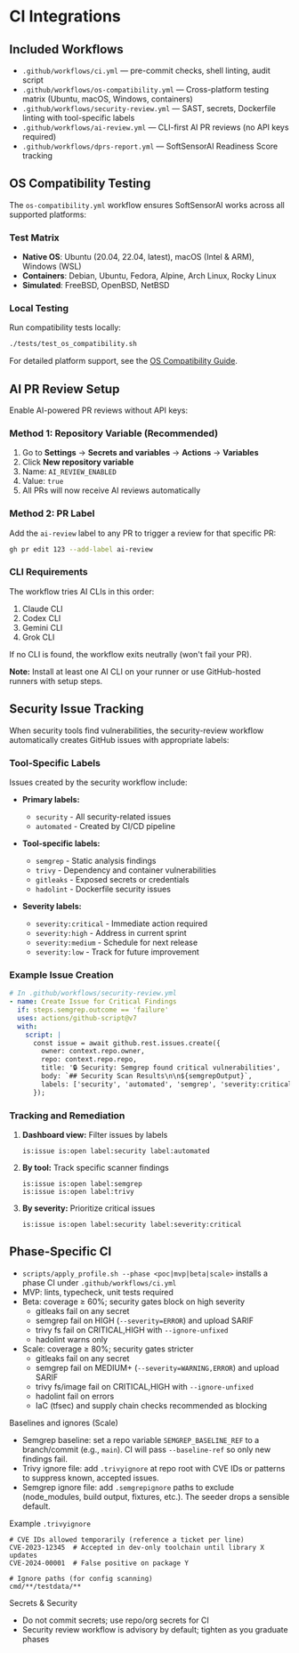 # CI Integrations

## Included Workflows

- `.github/workflows/ci.yml` — pre-commit checks, shell linting, audit script
- `.github/workflows/os-compatibility.yml` — Cross-platform testing matrix (Ubuntu, macOS, Windows,
  containers)
- `.github/workflows/security-review.yml` — SAST, secrets, Dockerfile linting with tool-specific
  labels
- `.github/workflows/ai-review.yml` — CLI-first AI PR reviews (no API keys required)
- `.github/workflows/dprs-report.yml` — SoftSensorAI Readiness Score tracking

## OS Compatibility Testing

The `os-compatibility.yml` workflow ensures SoftSensorAI works across all supported platforms:

### Test Matrix

- **Native OS**: Ubuntu (20.04, 22.04, latest), macOS (Intel & ARM), Windows (WSL)
- **Containers**: Debian, Ubuntu, Fedora, Alpine, Arch Linux, Rocky Linux
- **Simulated**: FreeBSD, OpenBSD, NetBSD

### Local Testing

Run compatibility tests locally:

```bash
./tests/test_os_compatibility.sh
```

For detailed platform support, see the [OS Compatibility Guide](OS_COMPATIBILITY.md).

## AI PR Review Setup

Enable AI-powered PR reviews without API keys:

### Method 1: Repository Variable (Recommended)

1. Go to **Settings** → **Secrets and variables** → **Actions** → **Variables**
2. Click **New repository variable**
3. Name: `AI_REVIEW_ENABLED`
4. Value: `true`
5. All PRs will now receive AI reviews automatically

### Method 2: PR Label

Add the `ai-review` label to any PR to trigger a review for that specific PR:

```bash
gh pr edit 123 --add-label ai-review
```

### CLI Requirements

The workflow tries AI CLIs in this order:

1. Claude CLI
2. Codex CLI
3. Gemini CLI
4. Grok CLI

If no CLI is found, the workflow exits neutrally (won't fail your PR).

**Note:** Install at least one AI CLI on your runner or use GitHub-hosted runners with setup steps.

## Security Issue Tracking

When security tools find vulnerabilities, the security-review workflow automatically creates GitHub
issues with appropriate labels:

### Tool-Specific Labels

Issues created by the security workflow include:

- **Primary labels:**

  - `security` - All security-related issues
  - `automated` - Created by CI/CD pipeline

- **Tool-specific labels:**

  - `semgrep` - Static analysis findings
  - `trivy` - Dependency and container vulnerabilities
  - `gitleaks` - Exposed secrets or credentials
  - `hadolint` - Dockerfile security issues

- **Severity labels:**
  - `severity:critical` - Immediate action required
  - `severity:high` - Address in current sprint
  - `severity:medium` - Schedule for next release
  - `severity:low` - Track for future improvement

### Example Issue Creation

```yaml
# In .github/workflows/security-review.yml
- name: Create Issue for Critical Findings
  if: steps.semgrep.outcome == 'failure'
  uses: actions/github-script@v7
  with:
    script: |
      const issue = await github.rest.issues.create({
        owner: context.repo.owner,
        repo: context.repo.repo,
        title: '🔒 Security: Semgrep found critical vulnerabilities',
        body: `## Security Scan Results\n\n${semgrepOutput}`,
        labels: ['security', 'automated', 'semgrep', 'severity:critical']
      });
```

### Tracking and Remediation

1. **Dashboard view:** Filter issues by labels

   ```
   is:issue is:open label:security label:automated
   ```

2. **By tool:** Track specific scanner findings

   ```
   is:issue is:open label:semgrep
   is:issue is:open label:trivy
   ```

3. **By severity:** Prioritize critical issues
   ```
   is:issue is:open label:security label:severity:critical
   ```

## Phase-Specific CI

- `scripts/apply_profile.sh --phase <poc|mvp|beta|scale>` installs a phase CI under
  `.github/workflows/ci.yml`
- MVP: lints, typecheck, unit tests required
- Beta: coverage ≥ 60%; security gates block on high severity
  - gitleaks fail on any secret
  - semgrep fail on HIGH (`--severity=ERROR`) and upload SARIF
  - trivy fs fail on CRITICAL,HIGH with `--ignore-unfixed`
  - hadolint warns only
- Scale: coverage ≥ 80%; security gates stricter
  - gitleaks fail on any secret
  - semgrep fail on MEDIUM+ (`--severity=WARNING,ERROR`) and upload SARIF
  - trivy fs/image fail on CRITICAL,HIGH with `--ignore-unfixed`
  - hadolint fail on errors
  - IaC (tfsec) and supply chain checks recommended as blocking

Baselines and ignores (Scale)

- Semgrep baseline: set a repo variable `SEMGREP_BASELINE_REF` to a branch/commit (e.g., `main`). CI
  will pass `--baseline-ref` so only new findings fail.
- Trivy ignore file: add `.trivyignore` at repo root with CVE IDs or patterns to suppress known,
  accepted issues.
- Semgrep ignore file: add `.semgrepignore` paths to exclude (node_modules, build output, fixtures,
  etc.). The seeder drops a sensible default.

Example `.trivyignore`

```text
# CVE IDs allowed temporarily (reference a ticket per line)
CVE-2023-12345  # Accepted in dev-only toolchain until library X updates
CVE-2024-00001  # False positive on package Y

# Ignore paths (for config scanning)
cmd/**/testdata/**
```

Secrets & Security

- Do not commit secrets; use repo/org secrets for CI
- Security review workflow is advisory by default; tighten as you graduate phases
